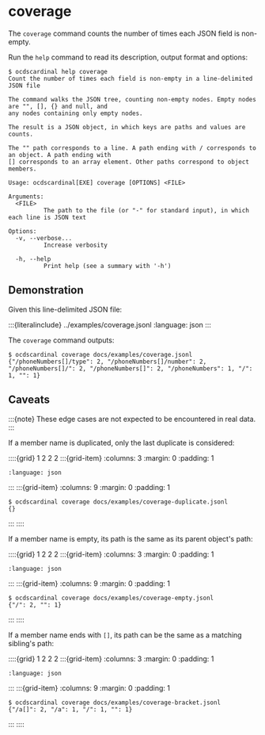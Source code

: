 # coverage

The `coverage` command counts the number of times each JSON field is non-empty.

Run the `help` command to read its description, output format and options:

```console
$ ocdscardinal help coverage
Count the number of times each field is non-empty in a line-delimited JSON file

The command walks the JSON tree, counting non-empty nodes. Empty nodes are "", [], {} and null, and
any nodes containing only empty nodes.

The result is a JSON object, in which keys are paths and values are counts.

The "" path corresponds to a line. A path ending with / corresponds to an object. A path ending with
[] corresponds to an array element. Other paths correspond to object members.

Usage: ocdscardinal[EXE] coverage [OPTIONS] <FILE>

Arguments:
  <FILE>
          The path to the file (or "-" for standard input), in which each line is JSON text

Options:
  -v, --verbose...
          Increase verbosity

  -h, --help
          Print help (see a summary with '-h')

```

## Demonstration

Given this line-delimited JSON file:

:::{literalinclude} ../examples/coverage.jsonl
:language: json
:::

The `coverage` command outputs:

```console
$ ocdscardinal coverage docs/examples/coverage.jsonl
{"/phoneNumbers[]/type": 2, "/phoneNumbers[]/number": 2, "/phoneNumbers[]/": 2, "/phoneNumbers[]": 2, "/phoneNumbers": 1, "/": 1, "": 1}

```

## Caveats

:::{note}
These edge cases are not expected to be encountered in real data.
:::

If a member name is duplicated, only the last duplicate is considered:

::::{grid} 1 2 2 2
:::{grid-item}
:columns: 3
:margin: 0
:padding: 1
```{literalinclude} ../examples/coverage-duplicate.jsonl
:language: json
```
:::
:::{grid-item}
:columns: 9
:margin: 0
:padding: 1
```console
$ ocdscardinal coverage docs/examples/coverage-duplicate.jsonl
{}

```
:::
::::

If a member name is empty, its path is the same as its parent object's path:

::::{grid} 1 2 2 2
:::{grid-item}
:columns: 3
:margin: 0
:padding: 1
```{literalinclude} ../examples/coverage-empty.jsonl
:language: json
```
:::
:::{grid-item}
:columns: 9
:margin: 0
:padding: 1
```console
$ ocdscardinal coverage docs/examples/coverage-empty.jsonl
{"/": 2, "": 1}

```
:::
::::

If a member name ends with `[]`, its path can be the same as a matching sibling's path:

::::{grid} 1 2 2 2
:::{grid-item}
:columns: 3
:margin: 0
:padding: 1
```{literalinclude} ../examples/coverage-bracket.jsonl
:language: json
```
:::
:::{grid-item}
:columns: 9
:margin: 0
:padding: 1
```console
$ ocdscardinal coverage docs/examples/coverage-bracket.jsonl
{"/a[]": 2, "/a": 1, "/": 1, "": 1}

```
:::
::::
